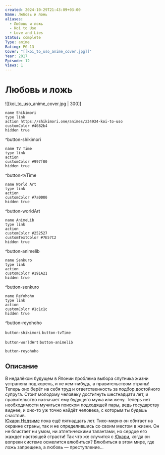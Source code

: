 ```yaml
---
created: 2024-10-29T21:43:09+03:00
Name: Любовь и ложь
aliases:
  - Любовь и ложь
  - Koi to Uso
  - Love and Lies
Status: complete
Type: anime
Rating: PG-13
Cover: "[[koi_to_uso_anime_cover.jpg]]"
Year: 2017
Episode: 12
Views: 1
---
```


# Любовь и ложь

![[koi_to_uso_anime_cover.jpg | 300]]

```button
name Shikimori
type link
action https://shikimori.one/animes/z34934-koi-to-uso
customColor #4682b4
hidden true
```
^button-shikimori

```button
name TV Time
type link
action 
customColor #997f00
hidden true
```
^button-tvTime

```button
name World Art
type link
action 
customColor #7a0000
hidden true
```
^button-worldArt

```button
name AnimeLib
type link
action 
customColor #252527
customTextColor #7E57C2
hidden true
```
^button-animelib

```button
name Senkuro
type link
action 
customColor #191A21
hidden true
```
^button-senkuro

```button
name ReYohoho
type link
action 
customColor #1c1c1c
hidden true
```
^button-reyohoho



`button-shikimori` `button-tvTime`

`button-worldArt` `button-animelib`

`button-reyohoho`

## Описание

В недалёком будущем в Японии проблема выбора спутника жизни устранена под корень, и не кем-нибудь, а правительством страны! Теперь оно берёт на себя труд и ответственность за подбор достойного супруга. Стоит молодому человеку достигнуть шестнадцати лет, и правительство назначает ему будущего мужа или жену. Теперь нет необходимости мучиться поиском подходящей пары, ведь государству виднее, и оно-то уж точно найдёт человека, с которым ты будешь счастлив.  
[Юкари Нэдзиме](https://shikimori.one/characters/130126-yukari-nejima) пока ещё пятнадцать лет. Тихо-мирно он обитает на окраине страны, так и не определившись со своим местом в жизни. Он не блистает ни умом, ни атлетическими талантами, но сердце его жаждет настоящей страсти! Так что же случится с [Юкари](https://shikimori.one/characters/130126-yukari-nejima), когда он вопреки системе осмелится влюбиться? Влюбиться в этом мире, где ложь запрещена, а любовь — преступление...
